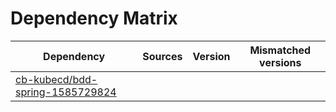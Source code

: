 # Dependency Matrix

Dependency | Sources | Version | Mismatched versions
---------- | ------- | ------- | -------------------
[cb-kubecd/bdd-spring-1585729824](https://github.com/cb-kubecd/bdd-spring-1585729824.git) |  | []() | 
